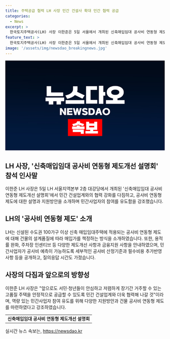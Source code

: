 ```yaml
---
title: 주택공급 협력 LH 사장 민간 건설사 확대 민간 협력 공급
categories:
  - News
excerpt: >
  한국토지주택공사(LH) 사장 이한준은 5일 서울에서 개최된 신축매입임대 공사비 연동형 제도개선 설명회에서 민간 건설업계와의 협력을 강조하며, 공사비 연동형 제도에 대한 사업자 이해를 돕고, 다양한 사업자 지원방안을 소개했다. 이번 설명회를 통해 LH는 건물의 설계품질에 따라 매입가를 책정하는 공사비 연동형 제도를 소개하고, 민간사업자가 예측 가능한 공사비 조정률과 필수비용 추가반영 등을 공개했다. 이한준 사장은 서민·청년들을 위해 안심하고 저렴하게 장기간 거주할 수 있는 주택을 공급하기 위해 민간 건설업계와 협력할 것이라고 밝혔다.
feature_text: >
  한국토지주택공사(LH) 사장 이한준은 5일 서울에서 개최된 신축매입임대 공사비 연동형 제도개선 설명회에서 민간 건설업계와의 협력을 강조하며, 공사비 연동형 제도에 대한 사업자 이해를 돕고, 다양한 사업자 지원방안을 소개했다. 이번 설명회를 통해 LH는 건물의 설계품질에 따라 매입가를 책정하는 공사비 연동형 제도를 소개하고, 민간사업자가 예측 가능한 공사비 조정률과 필수비용 추가반영 등을 공개했다. 이한준 사장은 서민·청년들을 위해 안심하고 저렴하게 장기간 거주할 수 있는 주택을 공급하기 위해 민간 건설업계와 협력할 것이라고 밝혔다.
image: '/assets/img/newsdao_breakingnews.jpg'
---
```


<p><img src="/assets/img/newsdao_breakingnews.jpg" alt="firstkoreanews 속보" /></p>

<h2 data-ke-size="size26">LH 사장, '신축매입임대 공사비 연동형 제도개선 설명회' 참석 인사말</h2>

<p data-ke-size="size16">이한준 LH 사장은 5일 LH 서울지역본부 2층 대강당에서 개최된 '신축매입임대 공사비 연동형 제도개선 설명회'에서 민간 건설업계와의 협력 강화를 다짐하고, 공사비 연동형 제도에 대한 설명과 지원방안을 소개하며 민간사업자의 참여를 유도함을 강조했습니다. </p>

<h2 data-ke-size="size26">LH의 '공사비 연동형 제도' 소개</h2>

<p data-ke-size="size16">LH는 신설된 수도권 100가구 이상 신축 매입임대주택에 적용되는 공사비 연동형 제도에 대해 건물의 설계품질에 따라 매입가를 책정하는 방식을 소개하였습니다. 또한, 용적률 완화, 주차장 인센티브 등 다양한 제도개선 사항과 금융지원 사항을 안내하였으며, 민간사업자가 공사비 예측이 가능하도록 세부적인 공사비 산정기준과 필수비용 추가반영 사항 등을 공개하고, 질의응답 시간도 가졌습니다. </p>

<h2 data-ke-size="size26">사장의 다짐과 앞으로의 방향성</h2>

<p data-ke-size="size16">이한준 LH 사장은 "앞으로도 서민·청년들이 안심하고 저렴하게 장기간 거주할 수 있는 고품질 주택을 안정적으로 공급할 수 있도록 민간 건설업계와 더욱 협력해 나갈 것"이라며, 역량 있는 민간사업자 참여 유도를 위해 다양한 지원방안과 건물 공사비 연동형 제도를 마련하였다고 강조하였습니다.</p>

<table>
    <tr>
        <td style="text-align: center; height: 17px;"><b>신축매입임대 공사비 연동형 제도개선 설명회</b></td>
    </tr>
</table>
실시간 뉴스 속보는, <a href="https://newsdao.kr" rel="dofollow">https://newsdao.kr</a>



